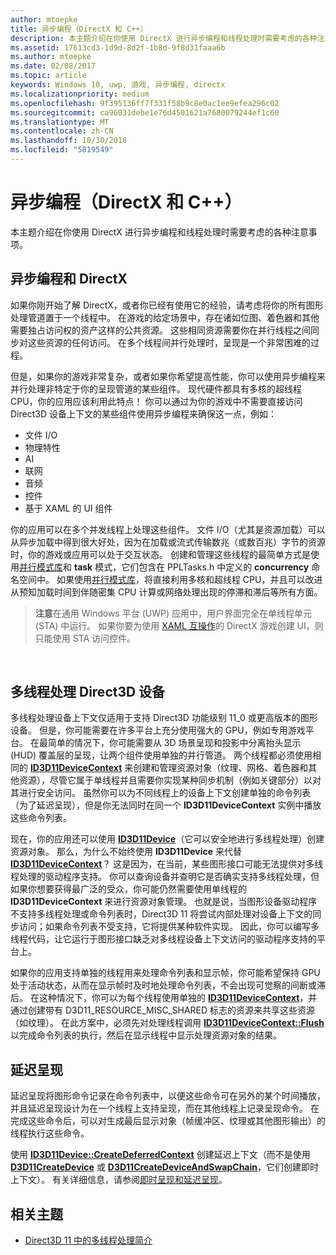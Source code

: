 ```yaml
---
author: mtoepke
title: 异步编程（DirectX 和 C++）
description: 本主题介绍在你使用 DirectX 进行异步编程和线程处理时需要考虑的各种注意事项。
ms.assetid: 17613cd3-1d9d-8d2f-1b8d-9f8d31faaa6b
ms.author: mtoepke
ms.date: 02/08/2017
ms.topic: article
keywords: Windows 10, uwp, 游戏, 异步编程, directx
ms.localizationpriority: medium
ms.openlocfilehash: 9f395136ff7f331f58b9c8e0ac1ee9efea296c02
ms.sourcegitcommit: ca96031debe1e76d4501621a7680079244ef1c60
ms.translationtype: MT
ms.contentlocale: zh-CN
ms.lasthandoff: 10/30/2018
ms.locfileid: "5819549"
---
```

# <a name="asynchronous-programming-directx-and-c"></a>异步编程（DirectX 和 C++）



本主题介绍在你使用 DirectX 进行异步编程和线程处理时需要考虑的各种注意事项。

## <a name="async-programming-and-directx"></a>异步编程和 DirectX


如果你刚开始了解 DirectX，或者你已经有使用它的经验，请考虑将你的所有图形处理管道置于一个线程中。 在游戏的给定场景中，存在诸如位图、着色器和其他需要独占访问权的资产这样的公共资源。 这些相同资源需要你在并行线程之间同步对这些资源的任何访问。 在多个线程间并行处理时，呈现是一个非常困难的过程。

但是，如果你的游戏非常复杂，或者如果你希望提高性能，你可以使用异步编程来并行处理非特定于你的呈现管道的某些组件。 现代硬件都具有多核的超线程 CPU，你的应用应该利用此特点！ 你可以通过为你的游戏中不需要直接访问 Direct3D 设备上下文的某些组件使用异步编程来确保这一点，例如：

-   文件 I/O
-   物理特性
-   AI
-   联网
-   音频
-   控件
-   基于 XAML 的 UI 组件

你的应用可以在多个并发线程上处理这些组件。 文件 I/O（尤其是资源加载）可以从异步加载中得到很大好处，因为在加载或流式传输数兆（或数百兆）字节的资源时，你的游戏或应用可以处于交互状态。 创建和管理这些线程的最简单方式是使用[并行模式库](https://msdn.microsoft.com/library/dd492418.aspx)和 **task** 模式，它们包含在 PPLTasks.h 中定义的 **concurrency** 命名空间中。 如果使用[并行模式库](https://msdn.microsoft.com/library/dd492418.aspx)，将直接利用多核和超线程 CPU，并且可以改进从预知加载时间到伴随密集 CPU 计算或网络处理出现的停滞和滞后等所有方面。

> **注意**在通用 Windows 平台 (UWP) 应用中，用户界面完全在单线程单元 (STA) 中运行。 如果你要为使用 [XAML 互操作](directx-and-xaml-interop.md)的 DirectX 游戏创建 UI，则只能使用 STA 访问控件。

 

## <a name="multithreading-with-direct3d-devices"></a>多线程处理 Direct3D 设备


多线程处理设备上下文仅适用于支持 Direct3D 功能级别 11_0 或更高版本的图形设备。 但是，你可能需要在许多平台上充分使用强大的 GPU，例如专用游戏平台。 在最简单的情况下，你可能需要从 3D 场景呈现和投影中分离抬头显示 (HUD) 覆盖层的呈现，让两个组件使用单独的并行管道。 两个线程都必须使用相同的 [**ID3D11DeviceContext**](https://msdn.microsoft.com/library/windows/desktop/ff476385) 来创建和管理资源对象（纹理、网格、着色器和其他资源），尽管它属于单线程并且需要你实现某种同步机制（例如关键部分）以对其进行安全访问。 虽然你可以为不同线程上的设备上下文创建单独的命令列表（为了延迟呈现），但是你无法同时在同一个 **ID3D11DeviceContext** 实例中播放这些命令列表。

现在，你的应用还可以使用 [**ID3D11Device**](https://msdn.microsoft.com/library/windows/desktop/ff476379)（它可以安全地进行多线程处理）创建资源对象。 那么，为什么不始终使用 **ID3D11Device** 来代替 [**ID3D11DeviceContext**](https://msdn.microsoft.com/library/windows/desktop/ff476385)？ 这是因为，在当前，某些图形接口可能无法提供对多线程处理的驱动程序支持。 你可以查询设备并查明它是否确实支持多线程处理，但如果你想要获得最广泛的受众，你可能仍然需要使用单线程的 **ID3D11DeviceContext** 来进行资源对象管理。 也就是说，当图形设备驱动程序不支持多线程处理或命令列表时，Direct3D 11 将尝试内部处理对设备上下文的同步访问；如果命令列表不受支持，它将提供某种软件实现。 因此，你可以编写多线程代码，让它运行于图形接口缺乏对多线程设备上下文访问的驱动程序支持的平台上。

如果你的应用支持单独的线程用来处理命令列表和显示帧，你可能希望保持 GPU 处于活动状态，从而在显示帧时及时地处理命令列表，不会出现可觉察的间断或滞后。 在这种情况下，你可以为每个线程使用单独的 [**ID3D11DeviceContext**](https://msdn.microsoft.com/library/windows/desktop/ff476385)，并通过创建带有 D3D11\_RESOURCE\_MISC\_SHARED 标志的资源来共享这些资源（如纹理）。 在此方案中，必须先对处理线程调用 [**ID3D11DeviceContext::Flush**](https://msdn.microsoft.com/library/windows/desktop/ff476425) 以完成命令列表的执行，然后在显示线程中显示处理资源对象的结果。

## <a name="deferred-rendering"></a>延迟呈现


延迟呈现将图形命令记录在命令列表中，以便这些命令可在另外的某个时间播放，并且延迟呈现设计为在一个线程上支持呈现，而在其他线程上记录呈现命令。 在完成这些命令后，可以对生成最后显示对象（帧缓冲区、纹理或其他图形输出）的线程执行这些命令。

使用 [**ID3D11Device::CreateDeferredContext**](https://msdn.microsoft.com/library/windows/desktop/ff476505) 创建延迟上下文（而不是使用 [**D3D11CreateDevice**](https://msdn.microsoft.com/library/windows/desktop/ff476082) 或 [**D3D11CreateDeviceAndSwapChain**](https://msdn.microsoft.com/library/windows/desktop/ff476083)，它们创建即时上下文）。 有关详细信息，请参阅[即时呈现和延迟呈现](https://msdn.microsoft.com/library/windows/desktop/ff476892)。

## <a name="related-topics"></a>相关主题


* [Direct3D 11 中的多线程处理简介](https://msdn.microsoft.com/library/windows/desktop/ff476891)

 

 




